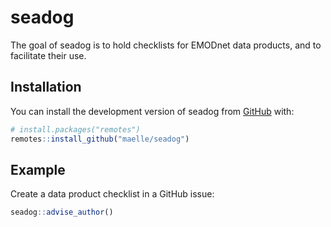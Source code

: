 
# seadog

<!-- badges: start -->
<!-- badges: end -->

The goal of seadog is to hold checklists for EMODnet data products, and to facilitate their use.

## Installation

You can install the development version of seadog from [GitHub](https://github.com/) with:

``` r
# install.packages("remotes")
remotes::install_github("maelle/seadog")
```

## Example

Create a data product checklist in a GitHub issue:

``` r
seadog::advise_author()
```

